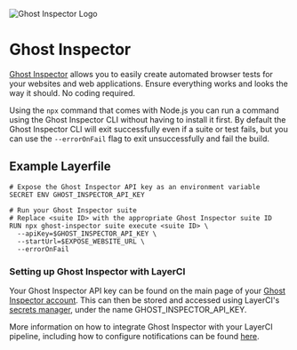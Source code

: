 ![Ghost Inspector Logo](/docs/resources/ghost_inspector_logo.svg)

# Ghost Inspector

[Ghost Inspector](https://ghostinspector.com/) allows you to easily create automated browser tests for your websites and web applications. Ensure everything works and looks the way it should. No coding required. 

Using the `npx` command that comes with Node.js you can run a command using the Ghost Inspector CLI without having to install it first. By default the Ghost Inspector CLI will exit successfully even if a suite or test fails, but you can use the `--errorOnFail` flag to exit unsuccessfully and fail the build.

## Example Layerfile

```
# Expose the Ghost Inspector API key as an environment variable
SECRET ENV GHOST_INSPECTOR_API_KEY

# Run your Ghost Inspector suite
# Replace <suite ID> with the appropriate Ghost Inspector suite ID
RUN npx ghost-inspector suite execute <suite ID> \
  --apiKey=$GHOST_INSPECTOR_API_KEY \
  --startUrl=$EXPOSE_WEBSITE_URL \
  --errorOnFail
```

### Setting up Ghost Inspector with LayerCI

Your Ghost Inspector API key can be found on the main page of your [Ghost Inspector account](https://app.ghostinspector.com/account). This can then be stored and accessed using LayerCI's [secrets manager](https://layerci.com/docs/layerfile-reference/secret-env), under the name GHOST_INSPECTOR_API_KEY.

More information on how to integrate Ghost Inspector with your LayerCI pipeline, including how to configure notifications can be found [here](https://ghostinspector.com/docs/integration/layer-ci/).
